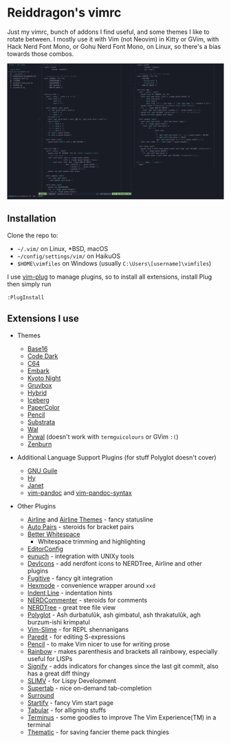# Reiddragon's vimrc

Just my vimrc, bunch of addons I find useful, and some themes I like to rotate
between. I mostly use it with Vim (not Neovim) in Kitty or GVim, with Hack Nerd
Font Mono, or Gohu Nerd Font Mono, on Linux, so there's a bias towards those
combos.


![](img/vimrc.png)


## Installation
Clone the repo to:

- `~/.vim/` on Linux, \*BSD, macOS
- `~/config/settings/vim/` on HaikuOS
- `$HOME\vimfiles` on Windows (usually `C:\Users\[username]\vimfiles`)

I use [vim-plug](https://github.com/junegunn/vim-plug) to manage plugins, so to
install all extensions, install Plug then simply run

```
:PlugInstall
```

## Extensions I use
- Themes
    - [Base16](https://github.com/chriskempson/base16-vim)
    - [Code Dark](https://github.com/tomasiser/vim-code-dark)
    - [C64](https://github.com/tssm/c64-vim-color-scheme)
    - [Embark](https://github.com/embark-theme/konsole/)
    - [Kyoto Night](https://github.com/laniusone/kyotonight.vim)
    - [Gruvbox](https://github.com/morhetz/gruvbox)
    - [Hybrid](https://github.com/vim-scripts/hybrid.vim)
    - [Iceberg](https://github.com/cocopon/iceberg.vim)
    - [PaperColor](https://github.com/NLKNguyen/papercolor-theme)
    - [Pencil](https://github.com/preservim/vim-colors-pencil)
    - [Substrata](https://github.com/arzg/vim-substrata)
    - [Wal](https://github.com/dylanaraps/wal.vim)
    - [Pywal](https://github.com/dylanaraps/pywal/) (doesn't work with `termguicolours` or GVim `:(`)
    - [Zenburn](https://github.com/jnurmine/Zenburn)

- Additional Language Support Plugins (for stuff Polyglot doesn't cover)
    - [GNU Guile](https://gitlab.com/HiPhish/guile.vim)
    - [Hy](https://github.com/hylang/vim-hy)
    - [Janet](https://github.com/janet-lang/janet.vim)
    - [vim-pandoc](https://github.com/vim-pandoc/vim-pandoc) and [vim-pandoc-syntax](https://github.com/vim-pandoc/vim-pandoc-syntax)

- Other Plugins
    - [Airline](https://github.com/vim-airline/vim-airline) and [Airline
      Themes](https://github.com/vim-airline/vim-airline-themes) - fancy
      statusline
    - [Auto Pairs](https://github.com/jiangmiao/auto-pairs) - steroids for
      bracket pairs
    - [Better Whitespace](https://github.com/ntpeters/vim-better-whitespace)
      - Whitespace trimming and highlighting
    - [EditorConfig](https://github.com/editorconfig/editorconfig-vim)
    - [eunuch](https://github.com/tpope/vim-eunuch) - integration with UNIXy tools
    - [DevIcons](https://github.com/ryanoasis/vim-devicons) - add nerdfont
      icons to NERDTree, Airline and other plugins
    - [Fugitive](https://github.com/tpope/vim-fugitive) - fancy git integration
    - [Hexmode](https://github.com/fidian/hexmode) - convenience wrapper around
      `xxd`
    - [Indent Line](https://github.com/yggdroot/indentline) - indentation hints
    - [NERDCommenter](https://github.com/preservim/nerdcommenter) - steroids
      for comments
    - [NERDTree](https://github.com/preservim/nerdtree) - great tree file view
    - [Polyglot](https://github.com/sheerun/vim-polyglot) - Ash durbatulûk, ash
      gimbatul, ash thrakatulûk, agh burzum-ishi krimpatul
    - [Vim-Slime](https://github.com/jpalardy/vim-slime) - for REPL
      shennanigans
    - [Paredit](https://github.com/kovisoft/paredit) - for editing S-expressions
    - [Pencil](https://github.com/preservim/vim-pencil) - to make Vim nicer to
      use for writing prose
    - [Rainbow](https://github.com/luochen1990/rainbow) - makes parenthesis and
      brackets all rainbowy, especially useful for LISPs
    - [Signify](https://github.com/mhinz/vim-signify) - adds indicators for
      changes since the last git commit, also has a great diff thingy
    - [SLIMV](https://github.com/kovisoft/slimv) - for Lispy Development
    - [Supertab](https://github.com/ervandew/supertab) - nice on-demand
      tab-completion
    - [Surround](https://github.com/tpope/vim-surround)
    - [Startify](https://github.com/mhinz/vim-startify) - fancy Vim start page
    - [Tabular](https://github.com/godlygeek/tabular) - for alligning stuffs
    - [Terminus](https://github.com/wincent/terminus) - some goodies to improve
      The Vim Experience(TM) in a terminal
    - [Thematic](https://github.com/preservim/vim-thematic) - for saving fancier theme pack thingies




